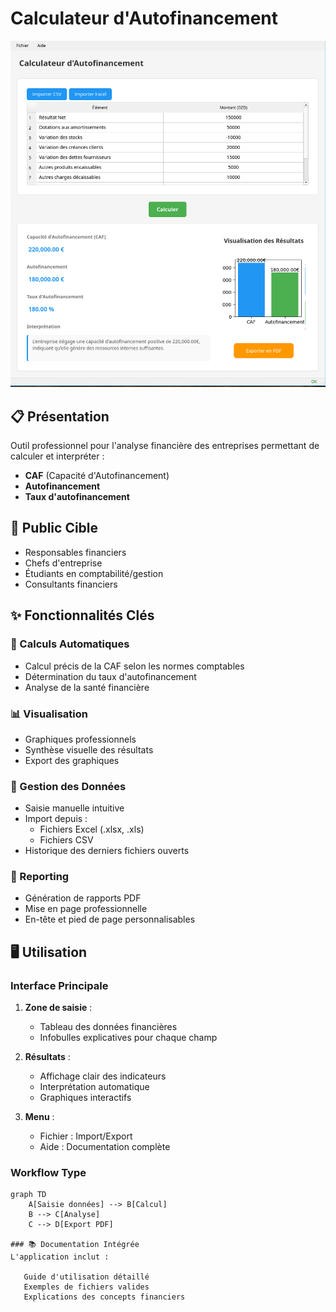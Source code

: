 # Calculateur d'Autofinancement

![Interface de l'application](screenshot.png)

## 📋 Présentation

Outil professionnel pour l'analyse financière des entreprises permettant de calculer et interpréter :

- **CAF** (Capacité d'Autofinancement)
- **Autofinancement**
- **Taux d'autofinancement**

## 🎯 Public Cible

- Responsables financiers
- Chefs d'entreprise
- Étudiants en comptabilité/gestion
- Consultants financiers

## ✨ Fonctionnalités Clés

### 🧮 Calculs Automatiques
- Calcul précis de la CAF selon les normes comptables
- Détermination du taux d'autofinancement
- Analyse de la santé financière

### 📊 Visualisation
- Graphiques professionnels
- Synthèse visuelle des résultats
- Export des graphiques

### 📁 Gestion des Données
- Saisie manuelle intuitive
- Import depuis :
  - Fichiers Excel (.xlsx, .xls)
  - Fichiers CSV
- Historique des derniers fichiers ouverts

### 📄 Reporting
- Génération de rapports PDF
- Mise en page professionnelle
- En-tête et pied de page personnalisables

## 🖥️ Utilisation

### Interface Principale
1. **Zone de saisie** :
   - Tableau des données financières
   - Infobulles explicatives pour chaque champ

2. **Résultats** :
   - Affichage clair des indicateurs
   - Interprétation automatique
   - Graphiques interactifs

3. **Menu** :
   - Fichier : Import/Export
   - Aide : Documentation complète

### Workflow Type
```mermaid
graph TD
    A[Saisie données] --> B[Calcul]
    B --> C[Analyse]
    C --> D[Export PDF]

### 📚 Documentation Intégrée
L'application inclut :

   Guide d'utilisation détaillé
   Exemples de fichiers valides
   Explications des concepts financiers    